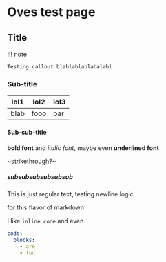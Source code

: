 # Oves test page

## Title

!!! note

    Testing callout blablablablabalabl

### Sub-title

| lol1 | lol2 | lol3 |
|------|------|------|
| blab | fooo | bar  |

#### Sub-sub-title

**bold font** and *italic font*, maybe even __underlined font__

~strikethrough?~

##### subsubsubsubsubsub

This is just regular
text, testing newline logic

for this flavor of markdown

I like `inline code` and even

```yaml
code:
  blocks:
    - are
    - fun
```
